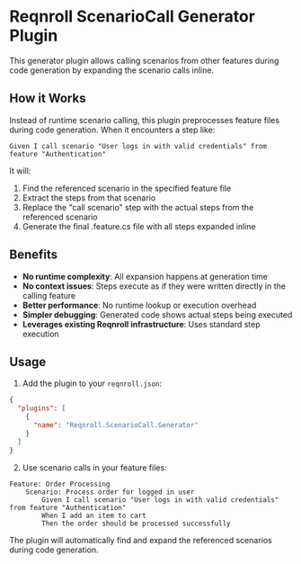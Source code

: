 # Reqnroll ScenarioCall Generator Plugin

This generator plugin allows calling scenarios from other features during code generation by expanding the scenario calls inline.

## How it Works

Instead of runtime scenario calling, this plugin preprocesses feature files during code generation. When it encounters a step like:

```gherkin
Given I call scenario "User logs in with valid credentials" from feature "Authentication"
```

It will:
1. Find the referenced scenario in the specified feature file
2. Extract the steps from that scenario  
3. Replace the "call scenario" step with the actual steps from the referenced scenario
4. Generate the final .feature.cs file with all steps expanded inline

## Benefits

- **No runtime complexity**: All expansion happens at generation time
- **No context issues**: Steps execute as if they were written directly in the calling feature
- **Better performance**: No runtime lookup or execution overhead
- **Simpler debugging**: Generated code shows actual steps being executed
- **Leverages existing Reqnroll infrastructure**: Uses standard step execution

## Usage

1. Add the plugin to your `reqnroll.json`:
```json
{
  "plugins": [
    {
      "name": "Reqnroll.ScenarioCall.Generator"
    }
  ]
}
```

2. Use scenario calls in your feature files:
```gherkin
Feature: Order Processing
    Scenario: Process order for logged in user
        Given I call scenario "User logs in with valid credentials" from feature "Authentication"  
        When I add an item to cart
        Then the order should be processed successfully
```

The plugin will automatically find and expand the referenced scenarios during code generation.